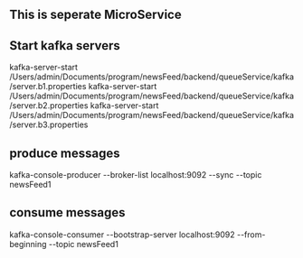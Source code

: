 ## This is seperate MicroService

## Start kafka servers
kafka-server-start /Users/admin/Documents/program/newsFeed/backend/queueService/kafka/server.b1.properties
kafka-server-start /Users/admin/Documents/program/newsFeed/backend/queueService/kafka/server.b2.properties
kafka-server-start /Users/admin/Documents/program/newsFeed/backend/queueService/kafka/server.b3.properties

## produce messages
kafka-console-producer --broker-list localhost:9092 --sync --topic newsFeed1

## consume messages
kafka-console-consumer --bootstrap-server localhost:9092 --from-beginning --topic newsFeed1